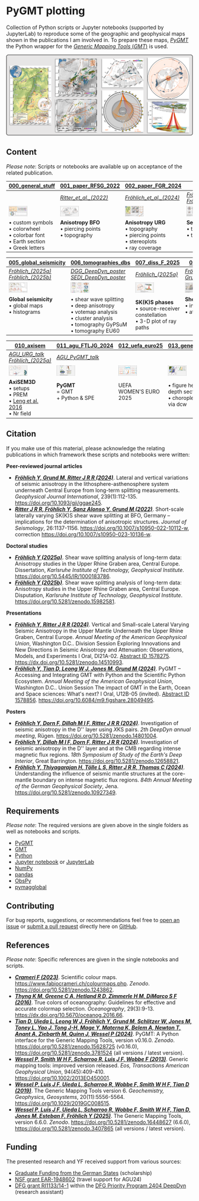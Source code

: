 # PyGMT plotting

Collection of Python scripts or Jupyter notebooks (supported by JupyterLab) to reproduce some of the geographic and
geophysical maps shown in the publications I am involved in. To prepare these maps, [_PyGMT_](https://www.pygmt.org)
the Python wrapper for the [_Generic Mapping Tools_ (_GMT_)](https://www.generic-mapping-tools.org) is used.

<img src="https://github.com/yvonnefroehlich/gmt-pygmt-plotting/raw/main/_images/github_maps_readme_main.png">


## Content

_Please note_: Scripts or notebooks are available up on acceptance of the related publication.

| **[000_general_stuff](https://github.com/yvonnefroehlich/gmt-pygmt-plotting/tree/main/000_general_stuff#000_general_stuff)** |  **[001_paper_RFSG_2022](https://github.com/yvonnefroehlich/gmt-pygmt-plotting/tree/main/001_paper_RFSG_2022#001_paper_RFSG_2022)** | **[002_paper_FGR_2024](https://github.com/yvonnefroehlich/gmt-pygmt-plotting/tree/main/002_paper_FGR_2024#002_paper_FGR_2024)** | **[003_taup](https://github.com/yvonnefroehlich/gmt-pygmt-plotting/tree/main/003_taup#003_taup)** | **[004_eqs_erupts](https://github.com/yvonnefroehlich/gmt-pygmt-plotting/tree/main/004_earthquakes_eruptions#004_earthquakes_eruptions)** |
| --- | --- | --- | --- | --- |
|  | [*Ritter_et_al._(2022)*](https://doi.org/10.1007/s10950-022-10112-w) | [*Fröhlich_et_al._(2024)*](https://doi.org/10.1093/gji/ggae245) | [*Fröhlich_et_al._(2024)*](https://doi.org/10.1093/gji/ggae245) <br> [*Fröhlich_(2025a)*](https://doi.org/10.5445/IR/1000183786) |  |
| <img src="https://github.com/yvonnefroehlich/gmt-pygmt-plotting/raw/main/_images/github_maps_readme_000stuff.png" width="50"> | <img src="https://github.com/yvonnefroehlich/gmt-pygmt-plotting/raw/main/_images/github_maps_readme_001bfo.png" width="50"> | <img src="https://github.com/yvonnefroehlich/gmt-pygmt-plotting/raw/main/_images/github_maps_readme_002urg.png" width="50"> | <img src="https://github.com/yvonnefroehlich/gmt-pygmt-plotting/raw/main/_images/github_maps_readme_003taup.png" width="50"> | <img src="https://github.com/yvonnefroehlich/gmt-pygmt-plotting/raw/main/_images/github_maps_readme_004events.png" width="50"> |
| • custom symbols <br> • colorwheel <br> • colorbar font <br> • Earth section <br> • Greek letters | **Anisotropy BFO**  <br> • piercing points  <br> • topography <br> <br> <br> | **Anisotropy URG** <br> • topography <br> • piercing points <br> • stereoplots <br> • ray coverage | **Seismic phases** <br> • travel paths <br> • travel time curves <br> <br> <br> | **Events**  <br> • Earthquakes <br> • Eruptions <br> <br> <br> |

| **[005_global_seismicity](https://github.com/yvonnefroehlich/gmt-pygmt-plotting/tree/main/005_global_seismicity#005_global_seismicity)** | **[006_tomographies_dbs](https://github.com/yvonnefroehlich/gmt-pygmt-plotting/tree/main/006_tomographies_databases#006_tomographies_databases)** | **[007_diss_F_2025](https://github.com/yvonnefroehlich/gmt-pygmt-plotting/tree/main/007_dissertation_F_2025#007_dissertation_F_2025)** | **[008_urg_vs_norsa](https://github.com/yvonnefroehlich/gmt-pygmt-plotting/tree/main/008_urg_vs_norsa#008_urg_vs_norsa)** | **[009_deepdyn](https://github.com/yvonnefroehlich/gmt-pygmt-plotting/tree/main/009_deepdyn#009_deepdyn)** |
| --- | --- | --- | --- | --- |
| [*Fröhlich_(2025a)*](https://doi.org/10.5445/IR/1000183786) <br> [*Fröhlich_(2025b)*](https://doi.org/10.5281/zenodo.15982581) | [*DGG_DeepDyn_poster*](https://doi.org/10.5281/zenodo.10927349) <br> [*SEDI_DeepDyn_poster*](https://doi.org/10.5281/zenodo.12658821) | [*Fröhlich_(2025a)*](https://doi.org/10.5445/IR/1000183786) | [*Fröhlich_et_al._(2024)*](https://doi.org/10.1093/gji/ggae245) <br> [*Grund_Ritter_(2020)*](https://doi.org/10.1093/gji/ggaa388) | [*DGG_DeepDyn_poster*](https://doi.org/10.5281/zenodo.10927349) <br> [*SEDI_DeepDyn_poster*](https://doi.org/10.5281/zenodo.12658821) |
| <img src="https://github.com/yvonnefroehlich/gmt-pygmt-plotting/raw/main/_images/github_maps_readme_005seismicity.png" width="50"> | <img src="https://github.com/yvonnefroehlich/gmt-pygmt-plotting/raw/main/_images/github_maps_readme_006tomos.png" width="50"> | <img src="https://github.com/yvonnefroehlich/gmt-pygmt-plotting/raw/main/_images/github_maps_readme_007dissertation.png" width="50"> | <img src="https://github.com/yvonnefroehlich/gmt-pygmt-plotting/raw/main/_images/github_maps_readme_008norsa.png" width="50"> | <img src="https://github.com/yvonnefroehlich/gmt-pygmt-plotting/raw/main/_images/github_maps_readme_009deepdyn.png" width="50"> |
| **Global seismicity** <br> • global maps <br> • histograms <br> <br> <br> <br> | • shear wave splitting <br> • deep anisotropy <br> • votemap analysis <br> • cluster analysis <br> • tomography GyPSuM <br> • tomography EU60 | **SK(K)S phases** <br> • source-receiver constellation  <br> • 3-D plot of ray paths <br> | **Shear wave splitting** <br> • in the URG area <br> • at NORSA <br> <br> <br> <br> | **DeepDyn project** <br> • source-receiver constellation <br> • gufm1 <br> • ScanArray <br> <br> |

| **[010_axisem](https://github.com/yvonnefroehlich/gmt-pygmt-plotting/tree/main/010_axisem#010_axisem)** | **[011_agu_FTLJG_2024](https://github.com/yvonnefroehlich/gmt-pygmt-plotting/tree/main/011_agu_FTLJG_2024#011_agu_FTLJG_2024)** | **[012_uefa_euro25](https://github.com/yvonnefroehlich/gmt-pygmt-plotting/tree/main/012_uefa_euro25#012_uefa_euro25)** | **[013_general_maps](https://github.com/yvonnefroehlich/gmt-pygmt-plotting/tree/main/013_general_maps#013_general_maps)** | **[014_general_stats](https://github.com/yvonnefroehlich/gmt-pygmt-plotting/tree/main/014_general_stats#014_general_stats)** |
| --- | --- | --- | --- | --- |
| [*AGU_URG_talk*](https://dx.doi.org/10.5281/zenodo.14510993) <br> [*Fröhlich_(2025a)*](https://doi.org/10.5445/IR/1000183786) | [*AGU_PyGMT_talk*](https://doi.org/10.6084/m9.figshare.28049495) |  |  |  |
| <img src="https://github.com/yvonnefroehlich/gmt-pygmt-plotting/raw/main/_images/github_maps_readme_010axisem.png" width="50"> | <img src="https://github.com/yvonnefroehlich/gmt-pygmt-plotting/raw/main/_images/github_maps_readme_011pygmt.png" width="50"> | <img src="https://github.com/yvonnefroehlich/gmt-pygmt-plotting/raw/main/_images/github_maps_readme_012euro25.png" width="50"> | <img src="https://github.com/yvonnefroehlich/gmt-pygmt-plotting/raw/main/_images/github_maps_readme_013maps.png" width="50"> | <img src="https://github.com/yvonnefroehlich/gmt-pygmt-plotting/raw/main/_images/github_maps_readme_014stats.png" width="50"> |
| **AxiSEM3D** <br> • setups <br> • PREM <br> • [Leng et al. 2016](https://doi.org/10.1093/gji/ggw363) <br> • Nr field | **PyGMT** <br> = GMT <br> + Python & SPE <br> <br> <br> | UEFA <br> WOMEN'S EURO 2025 <br> <br> <br> | • figure height for depth sections <br> • choropleth map via dcw <br> <br> | • Collatz problem <br> • Anscombe's quartet <br> <br> <br> |


## Citation

If you make use of this material, please acknowledge the relating publications in which framework these scripts and notebooks were written:

**Peer-reviewed journal articles**
- [**_Fröhlich Y, Grund M, Ritter J R R (2024)_**](https://doi.org/10.1093/gji/ggae245).
  Lateral and vertical variations of seismic anisotropy in the lithosphere-asthenosphere system underneath Central Europe from long-term splitting measurements.
  *Geophysical Journal International*, 239(1):112-135.
  https://doi.org/10.1093/gji/ggae245.
- [**_Ritter J R R, Fröhlich Y, Sanz Alonso Y, Grund M (2022)_**](https://doi.org/10.1007/s10950-022-10112-w).
  Short-scale laterally varying SK(K)S shear wave splitting at BFO, Germany – implications for the determination of anisotropic structures.
  *Journal of Seismology*, 26:1137-1156.
  https://doi.org/10.1007/s10950-022-10112-w, correction https://doi.org/10.1007/s10950-023-10136-w.

**Doctoral studies**
- [**_Fröhlich Y (2025a)_**](https://doi.org/10.5445/IR/1000183786).
  Shear wave splitting analysis of long-term data: Anisotropy studies in the Upper Rhine Graben area, Central Europe.
  Dissertation, *Karlsruhe Institute of Technology, Geophysical Institute*.
  https://doi.org/10.5445/IR/1000183786.
- [**_Fröhlich Y (2025b)_**](https://doi.org/10.5281/zenodo.15982581).
  Shear wave splitting analysis of long-term data: Anisotropy studies in the Upper Rhine Graben area, Central Europe.
  Disputation, *Karlsruhe Institute of Technology, Geophysical Institute*.
  https://doi.org/10.5281/zenodo.15982581.

**Presentations**
- [**_Fröhlich Y, Ritter J R R (2024)_**](https://dx.doi.org/10.5281/zenodo.14510993).
  Vertical and Small-scale Lateral Varying Seismic Anisotropy in the Upper Mantle Underneath the Upper Rhine Graben, Central Europe.
  *Annual Meeting of the American Geophysical Union*, Washington D.C..
  Division Session Exploring Innovations and New Directions in Seismic Anisotropy and Attenuation: Observations, Models, and Experiments I Oral, DI21A-02.
  [Abstract ID 1578275](https://agu.confex.com/agu/agu24/meetingapp.cgi/Paper/1578275).
  https://dx.doi.org/10.5281/zenodo.14510993.
- [**_Fröhlich Y, Tian D, Leong W J, Jones M, Grund M (2024)_**](https://doi.org/10.6084/m9.figshare.28049495).
  PyGMT – Accessing and Integrating GMT with Python and the Scientific Python Ecosystem.
  *Annual Meeting of the American Geophysical Union*, Washington D.C..
  Union Session The impact of GMT in the Earth, Ocean and Space sciences: What's next? I Oral, U12B-05 (invited).
  [Abstract ID 1578856](https://agu.confex.com/agu/agu24/meetingapp.cgi/Paper/1578856).
  https://doi.org/10.6084/m9.figshare.28049495.

**Posters**
- [**_Fröhlich Y, Dorn F, Dillah M I F, Ritter J R R (2024)_**](https://doi.org/10.5281/zenodo.14801004).
  Investigation of seismic anisotropy in the D'' layer using *X*KS pairs.
  *2th DeepDyn annual meeting*, Rügen.
  https://doi.org/10.5281/zenodo.14801004.
- [**_Fröhlich Y, Dillah M I F, Dorn F, Ritter J R R (2024)_**](https://doi.org/10.5281/zenodo.12658821).
  Investigation of seismic anisotropy in the D'' layer and at the CMB regarding intense magnetic flux regions.
  *18th Symposium of Study of the Earth's Deep Interior*, Great Barrington.
  https://doi.org/10.5281/zenodo.12658821.
- [**_Fröhlich Y, Thiyagarajan H, Tölle L S, Ritter J R R, Thomas C (2024)_**](https://doi.org/10.5281/zenodo.10927349).
  Understanding the influence of seismic mantle structures at the core-mantle boundary on intense magnetic flux regions.
  *84th Annual Meeting of the German Geophysical Society*, Jena.
  https://doi.org/10.5281/zenodo.10927349.


## Requirements

_Please note_: The required versions are given above in the single folders as well as notebooks and scripts.

- [PyGMT](https://www.pygmt.org)
- [GMT](https://www.generic-mapping-tools.org)
- [Python](https://www.python.org)
- [Jupyter notebook](https://jupyter.org) or [JupyterLab](https://jupyter.org)
- [NumPy](https://numpy.org)
- [pandas](https://pandas.pydata.org)
- [ObsPy](https://docs.obspy.org)
- [pymagglobal](https://sec23.git-pages.gfz-potsdam.de/korte/pymagglobal)


## Contributing

For bug reports, suggestions, or recommendations feel free to [open an issue](https://github.com/yvonnefroehlich/gmt-pygmt-plotting/issues)
or [submit a pull request](https://github.com/yvonnefroehlich/gmt-pygmt-plotting/pulls) directly here on
[GitHub](https://github.com/yvonnefroehlich/gmt-pygmt-plotting).


## References

_Please note_: Specific references are given in the single notebooks and scripts.

- [**_Crameri F (2023)_**](https://doi.org/10.5281/zenodo.1243862).
  Scientific colour maps.
  https://www.fabiocrameri.ch/colourmaps.php.
  *Zenodo*. https://doi.org/10.5281/zenodo.1243862.
- [**_Thyng K M, Greene C A, Hetland R D, Zimmerle H M, DiMarco S F (2016)_**](https://dx.doi.org/10.5670/oceanog.2016.66).
  True colors of oceanography: Guidelines for effective and accurate colormap selection.
  *Oceanography*, 29(3):9-13.
  https://dx.doi.org/10.5670/oceanog.2016.66.
- [**_Tian D, Uieda L, Leong W J, Fröhlich Y, Grund M, Schlitzer W, Jones M, Toney L, Yao J, Tong J-H, Mage Y, Materna K, Belem A, Newton T, Anant A, Ziebarth M, Quinn J, Wessel P (2024)_**](https://doi.org/10.5281/zenodo.15071586).
  PyGMT: A Python interface for the Generic Mapping Tools, version v0.16.0.
  *Zenodo*. https://doi.org/10.5281/zenodo.15628725 (v0.16.0), https://doi.org/10.5281/zenodo.3781524 (all versions / latest version).
- [**_Wessel P, Smith W H F, Scharroo R, Luis J F, Wobbe F (2013)_**](https://doi.org/10.1002/2013EO450001).
  Generic mapping tools: improved version released.
  *Eos, Transactions American Geophysical Union*, 94(45):409-410.
  https://doi.org/10.1002/2013EO450001.
- [**_Wessel P, Luis J F, Uieda L, Scharroo R, Wobbe F, Smith W H F, Tian D (2019)_**](https://doi.org/10.1029/2019GC008515).
  The Generic Mapping Tools version 6.
  *Geochemistry, Geophysics, Geosystems*, 20(11):5556-5564.
  https://doi.org/10.1029/2019GC008515.
- [**_Wessel P, Luis J F, Uieda L, Scharroo R, Wobbe F, Smith W H F, Tian D, Jones M, Esteban F, Fröhlich Y (2025)_**](https://doi.org/10.5281/zenodo.16448627).
  The Generic Mapping Tools, version 6.6.0.
  *Zenodo*. https://doi.org/10.5281/zenodo.16448627 (6.6.0), https://doi.org/10.5281/zenodo.3407865 (all versions / latest version).


## Funding

The presented research and YF received support from various sources:

- [Graduate Funding from the German States](https://www.khys.kit.edu/english/graduate_funding.php) (scholarship)
- [NSF grant EAR-1948602](https://www.nsf.gov/awardsearch/showAward?AWD_ID=1948602) (travel support for AGU24)
- [DFG grant RI1133/14-1](https://gepris.dfg.de/gepris/projekt/521545943?language=en) within the
  [DFG Priority Program 2404 DeepDyn](https://www.geo.lmu.de/deepdyn/en/) (research assistant)
